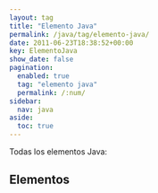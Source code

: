 ```yaml
---
layout: tag
title: "Elemento Java"
permalink: /java/tag/elemento-java/
date: 2011-06-23T18:38:52+00:00
key: ElementoJava
show_date: false
pagination: 
  enabled: true
  tag: "elemento java"
  permalink: /:num/    
sidebar:
  nav: java
aside:
  toc: true
---
```


Todas los elementos Java:
<h2>Elementos</h2>